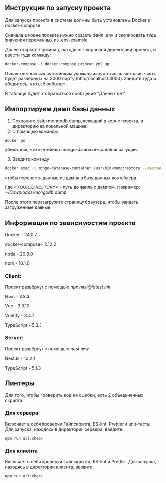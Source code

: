 ## Инструкция по запуску проекта

Для запуска проекта в системе должны быть установлены Docker и docker-compose.

Сначала в корне проекта нужно создать файл .env и скопировать туда значения переменных из .env-example.

Далее открыть терминал, находясь в корневой директории проекта, и ввести туда команду:

```bash
docker-compose -f docker-compose.preprod.yml up
```

После того как все контейнеры успешно запустятся, клиентская часть будет развёрнута на 3000 порту (http://localhost:3000). Зайдите туда и убедитесь, что всё работает.

В таблице будет отображаться сообщение "Данных нет".

## Импортируем дамп базы данных

1) Сохраните файл mongodb.dump, лежащий в корне проекта, в директорию на локальной машине.
2) С помощью команды
```bash
docker ps
```
убедитесь, что контейнер mongo-database-container запущен.

3) Введите команду
```bash
docker exec -i mongo-database-container /usr/bin/mongorestore --username root --password example --authenticationDatabase admin --nsInclude="phone-book.*" --archive < <YOUR_DIRECTORY>
```
чтобы перенести данные из дампа в базу данных контейнера.

Где *<YOUR_DIRECTORY>* - путь до файла с дампом. Например:
*~/Downloads/mongodb.dump*

После этого перезагрузите страницу браузера, чтобы увидеть загруженные данные.

## Информация по зависимостям проекта

Docker - 24.0.7

docker-compose - 2.12.2

node - 20.9.0

npm - 10.1.0

### Client:

Проект развёрнут с помощью *npx nuxi@latest init*

Nuxt - 3.8.2

Vue - 3.3.10

Vuetify - 3.4.7

TypeScript - 5.3.3

### Server:

Проект развёрнут с помощью *nest new*

NestJs - 10.2.1

TypeScript - 5.1.3

## Линтеры

Для того, чтобы проверить код на ошибки, есть 2 объединенных скрипта.

### Для сервера
Включает в себя проверки Тайпскрипта, ES-lint, Prettier и unit-тесты. Для запуска, находясь в директории сервера, введите:
```bash
npm run all:check
```

### Для клиента
Включает в себя проверки Тайпскрипта, ES-lint и Prettier. Для запуска, находясь в директории клиента, введите:
```bash
npm run all:check
```